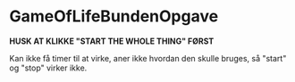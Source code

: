 # GameOfLifeBundenOpgave  
  
**HUSK AT KLIKKE "START THE WHOLE THING" FØRST**  
  
Kan ikke få timer til at virke, aner ikke hvordan den skulle bruges, så "start" og "stop" virker ikke.

